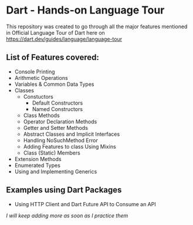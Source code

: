 # Dart - Hands-on Language Tour

This repository was created to go through all the major features mentioned in Official Language Tour of Dart here on https://dart.dev/guides/language/language-tour

## List of Features covered:

* Console Printing
* Arithmetic Operations 
* Variables & Common Data Types
* Classes
    * Constuctors
        * Default Constructors
        * Named Constructors
    * Class Methods
    * Operator Declaration Methods
    * Getter and Setter Methods
    * Abstract Classes and Implicit Interfaces
    * Handling NoSuchMethod Error
    * Adding Features to class Using Mixins
    * Class (Static) Members
* Extension Methods
* Enumerated Types
* Using and Implementing Generics

## Examples using Dart Packages

* Using HTTP Client and Dart Future API to Consume an API

*I will keep adding more as soon as I practice them*
